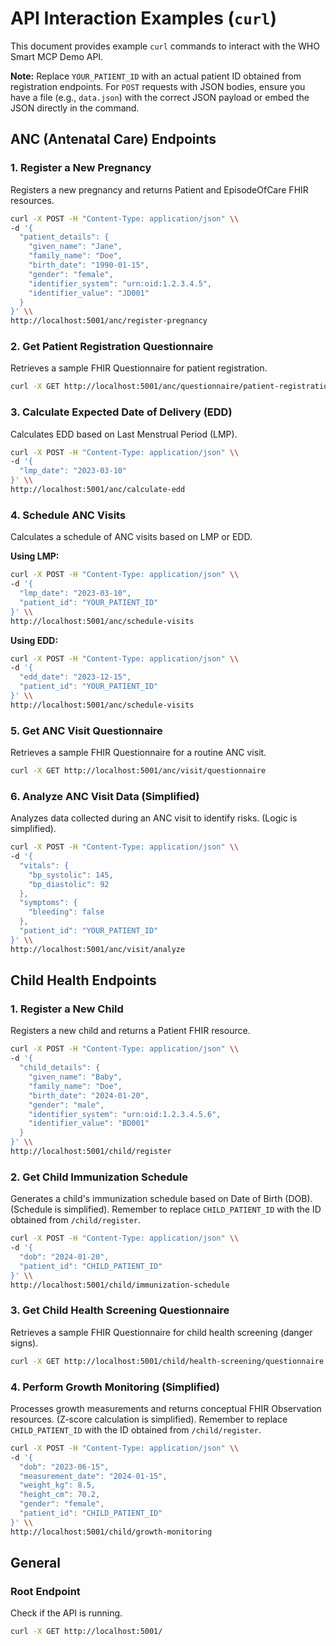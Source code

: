 # API Interaction Examples (`curl`)

This document provides example `curl` commands to interact with the WHO Smart MCP Demo API.

**Note:** Replace `YOUR_PATIENT_ID` with an actual patient ID obtained from registration endpoints. For `POST` requests with JSON bodies, ensure you have a file (e.g., `data.json`) with the correct JSON payload or embed the JSON directly in the command.

## ANC (Antenatal Care) Endpoints

### 1. Register a New Pregnancy

Registers a new pregnancy and returns Patient and EpisodeOfCare FHIR resources.

```bash
curl -X POST -H "Content-Type: application/json" \\
-d '{
  "patient_details": {
    "given_name": "Jane",
    "family_name": "Doe",
    "birth_date": "1990-01-15",
    "gender": "female",
    "identifier_system": "urn:oid:1.2.3.4.5",
    "identifier_value": "JD001"
  }
}' \\
http://localhost:5001/anc/register-pregnancy
```

### 2. Get Patient Registration Questionnaire

Retrieves a sample FHIR Questionnaire for patient registration.

```bash
curl -X GET http://localhost:5001/anc/questionnaire/patient-registration
```

### 3. Calculate Expected Date of Delivery (EDD)

Calculates EDD based on Last Menstrual Period (LMP).

```bash
curl -X POST -H "Content-Type: application/json" \\
-d '{
  "lmp_date": "2023-03-10"
}' \\
http://localhost:5001/anc/calculate-edd
```

### 4. Schedule ANC Visits

Calculates a schedule of ANC visits based on LMP or EDD.

**Using LMP:**
```bash
curl -X POST -H "Content-Type: application/json" \\
-d '{
  "lmp_date": "2023-03-10",
  "patient_id": "YOUR_PATIENT_ID" 
}' \\
http://localhost:5001/anc/schedule-visits
```

**Using EDD:**
```bash
curl -X POST -H "Content-Type: application/json" \\
-d '{
  "edd_date": "2023-12-15",
  "patient_id": "YOUR_PATIENT_ID"
}' \\
http://localhost:5001/anc/schedule-visits
```

### 5. Get ANC Visit Questionnaire

Retrieves a sample FHIR Questionnaire for a routine ANC visit.

```bash
curl -X GET http://localhost:5001/anc/visit/questionnaire
```

### 6. Analyze ANC Visit Data (Simplified)

Analyzes data collected during an ANC visit to identify risks. (Logic is simplified).

```bash
curl -X POST -H "Content-Type: application/json" \\
-d '{
  "vitals": {
    "bp_systolic": 145,
    "bp_diastolic": 92
  },
  "symptoms": {
    "bleeding": false
  },
  "patient_id": "YOUR_PATIENT_ID"
}' \\
http://localhost:5001/anc/visit/analyze
```

## Child Health Endpoints

### 1. Register a New Child

Registers a new child and returns a Patient FHIR resource.

```bash
curl -X POST -H "Content-Type: application/json" \\
-d '{
  "child_details": {
    "given_name": "Baby",
    "family_name": "Doe",
    "birth_date": "2024-01-20",
    "gender": "male",
    "identifier_system": "urn:oid:1.2.3.4.5.6",
    "identifier_value": "BD001"
  }
}' \\
http://localhost:5001/child/register
```

### 2. Get Child Immunization Schedule

Generates a child\'s immunization schedule based on Date of Birth (DOB). (Schedule is simplified).
Remember to replace `CHILD_PATIENT_ID` with the ID obtained from `/child/register`.

```bash
curl -X POST -H "Content-Type: application/json" \\
-d '{
  "dob": "2024-01-20",
  "patient_id": "CHILD_PATIENT_ID"
}' \\
http://localhost:5001/child/immunization-schedule
```

### 3. Get Child Health Screening Questionnaire

Retrieves a sample FHIR Questionnaire for child health screening (danger signs).

```bash
curl -X GET http://localhost:5001/child/health-screening/questionnaire
```

### 4. Perform Growth Monitoring (Simplified)

Processes growth measurements and returns conceptual FHIR Observation resources. (Z-score calculation is simplified).
Remember to replace `CHILD_PATIENT_ID` with the ID obtained from `/child/register`.

```bash
curl -X POST -H "Content-Type: application/json" \\
-d '{
  "dob": "2023-06-15",
  "measurement_date": "2024-01-15",
  "weight_kg": 8.5,
  "height_cm": 70.2,
  "gender": "female",
  "patient_id": "CHILD_PATIENT_ID"
}' \\
http://localhost:5001/child/growth-monitoring
```

## General

### Root Endpoint

Check if the API is running.

```bash
curl -X GET http://localhost:5001/
```